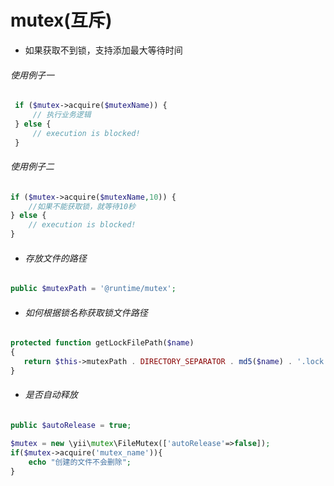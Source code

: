 # **mutex\(互斥\)**

* 如果获取不到锁，支持添加最大等待时间

###### 使用例子一

```php
 if ($mutex->acquire($mutexName)) {
     // 执行业务逻辑
 } else {
     // execution is blocked!
 }
```

###### 使用例子二

```php
if ($mutex->acquire($mutexName,10)) {
    //如果不能获取锁，就等待10秒
} else {
    // execution is blocked!
}
```

* ###### 存放文件的路径

```php
public $mutexPath = '@runtime/mutex';
```

* ###### 如何根据锁名称获取锁文件路径

```php
protected function getLockFilePath($name)
{
   return $this->mutexPath . DIRECTORY_SEPARATOR . md5($name) . '.lock';
}
```

* ###### 是否自动释放

```php
public $autoRelease = true;
```

```php
$mutex = new \yii\mutex\FileMutex(['autoRelease'=>false]);
if($mutex->acquire('mutex_name')){
    echo "创建的文件不会删除";
}
```



